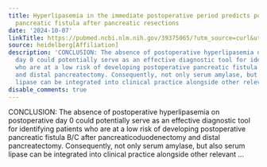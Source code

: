 ```yaml
---
title: Hyperlipasemia in the immediate postoperative period predicts postoperative
  pancreatic fistula after pancreatic resections
date: '2024-10-07'
linkTitle: https://pubmed.ncbi.nlm.nih.gov/39375065/?utm_source=curl&utm_medium=rss&utm_campaign=pubmed-2&utm_content=1FakS-2QOkCT8HsMOQP1bCRQ4YzyumYOmxmF0moLsQ3dFB1E9V&fc=20220326224207&ff=20241008201240&v=2.18.0.post9+e462414
source: heidelberg[Affiliation]
description: 'CONCLUSION: The absence of postoperative hyperlipasemia on postoperative
  day 0 could potentially serve as an effective diagnostic tool for identifying patients
  who are at a low risk of developing postoperative pancreatic fistula B/C after pancreaticoduodenectomy
  and distal pancreatectomy. Consequently, not only serum amylase, but also serum
  lipase can be integrated into clinical practice alongside other relevant ...'
disable_comments: true
---
```

CONCLUSION: The absence of postoperative hyperlipasemia on postoperative day 0 could potentially serve as an effective diagnostic tool for identifying patients who are at a low risk of developing postoperative pancreatic fistula B/C after pancreaticoduodenectomy and distal pancreatectomy. Consequently, not only serum amylase, but also serum lipase can be integrated into clinical practice alongside other relevant ...